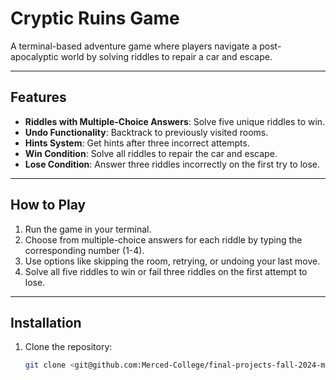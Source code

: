 # Cryptic Ruins Game

A terminal-based adventure game where players navigate a post-apocalyptic world by solving riddles to repair a car and escape.

---

## Features

- **Riddles with Multiple-Choice Answers**: Solve five unique riddles to win.
- **Undo Functionality**: Backtrack to previously visited rooms.
- **Hints System**: Get hints after three incorrect attempts.
- **Win Condition**: Solve all riddles to repair the car and escape.
- **Lose Condition**: Answer three riddles incorrectly on the first try to lose.

---

## How to Play

1. Run the game in your terminal.
2. Choose from multiple-choice answers for each riddle by typing the corresponding number (1-4).
3. Use options like skipping the room, retrying, or undoing your last move.
4. Solve all five riddles to win or fail three riddles on the first attempt to lose.

---

## Installation

1. Clone the repository:
   ```bash
   git clone <git@github.com:Merced-College/final-projects-fall-2024-mgall021.git>
